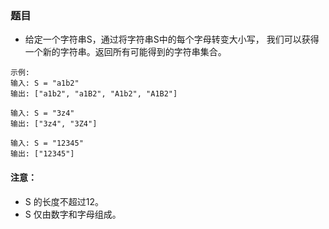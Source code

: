 ### 题目
* 给定一个字符串S，通过将字符串S中的每个字母转变大小写，
我们可以获得一个新的字符串。返回所有可能得到的字符串集合。
```
示例:
输入: S = "a1b2"
输出: ["a1b2", "a1B2", "A1b2", "A1B2"]

输入: S = "3z4"
输出: ["3z4", "3Z4"]

输入: S = "12345"
输出: ["12345"]
```

#### 注意：
* S 的长度不超过12。
* S 仅由数字和字母组成。